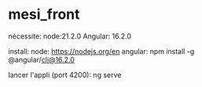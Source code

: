 # mesi_front
nécessite:
node:21.2.0
Angular: 16.2.0

install:
node: https://nodejs.org/en
angular: npm install -g @angular/cli@16.2.0


lancer l'appli (port 4200): ng serve